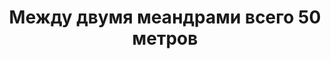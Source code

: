 ---
title: 'Между двумя меандрами всего 50 метров'
location: 'Река Иртыш. Уватский район, Тюменская область, Россия'
categories: [as-the-first-settlers]
tags: [all, 2015]
---